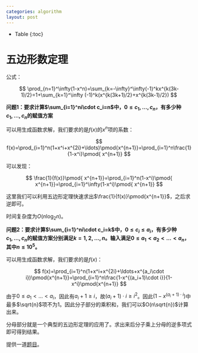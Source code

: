 ```yaml
---
categories: algorithm
layout: post
---
```


- Table
{:toc}

# 五边形数定理

公式：

$$
\prod_{n=1}^\infty(1-x^n)=\sum_{k=-\infty}^\infty(-1)^kx^{k(3k-1)/2}=1+\sum_{k=1}^\infty (-1)^k(x^{k(3k+1)/2}+x^{k(3k-1)/2})
$$

**问题1：要求计算$\sum_{i=1}^ni\cdot c_i=n$中，$0\leq c_1,\ldots,c_n$，有多少种$c_1,\ldots,c_n$的赋值方案**

可以用生成函数求解，我们要求的是$f(x)$的$x^n$项的系数：

$$
f(x)=\prod_{i=1}^n(1+x^i+x^{2i}+\ldots)\pmod{x^{n+1}}=\prod_{i=1}^n\frac{1}{1-x^i}\pmod{ x^{n+1}}
$$

可以发现：

$$
\frac{1}{f(x)}\pmod{ x^{n+1}}=\prod_{i=1}^n(1-x^i)\pmod{ x^{n+1}}=\prod_{i=1}^\infty(1-x^i)\pmod{ x^{n+1}}
$$

这里我们可以利用五边形定理快速求出$\frac{1}{f(x)}\pmod{x^{n+1}}$，之后求逆即可。

时间复杂度为$O(n\log_2n)$。

**问题2：要求计算$\sum_{i=1}^ni\cdot c_i=k$中，$0\leq c_i\leq a_i$，有多少种$c_1,\ldots,c_n$的赋值方案分别满足$k=1,2,\ldots,n$。输入满足$0\leq a_1<a_2<\ldots<a_n$，其中$n\leq 10^5$。**

可以用生成函数求解，我们要求的是$f(x)$：

$$
f(x)=\prod_{i=1}^n(1+x^i+x^{2i}+\ldots+x^{a_i\cdot i})\pmod{x^{n+1}}=\prod_{i=1}^n\frac{1-x^{(a_i+1)\cdot i}}{1-x^i}\pmod{x^{n+1}}
$$

由于$0\leq a_1<\ldots <a_i$，因此有$a_i+1\geq i$，故$(a_i+1)\cdot i\geq i^2$。因此$(1-x^{(a_i+1)\cdot i})$中最多$\sqrt{n}$项不为$1$。因此分子部分的乘积和，我们可以$O(n\sqrt{n})$计算出来。

分母部分就是一个典型的五边形定理的应用了。求出来后分子乘上分母的逆多项式即可得到结果。

提供一道[题目](https://codeforces.com/gym/102253/problem/J)。
